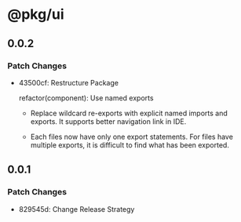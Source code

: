 # @pkg/ui

## 0.0.2

### Patch Changes

- 43500cf: Restructure Package

  refactor(component): Use named exports

  - Replace wildcard re-exports with explicit named imports and exports.
    It supports better navigation link in IDE.

  - Each files now have only one export statements.
    For files have multiple exports, it is difficult to find what has been exported.

## 0.0.1

### Patch Changes

- 829545d: Change Release Strategy
